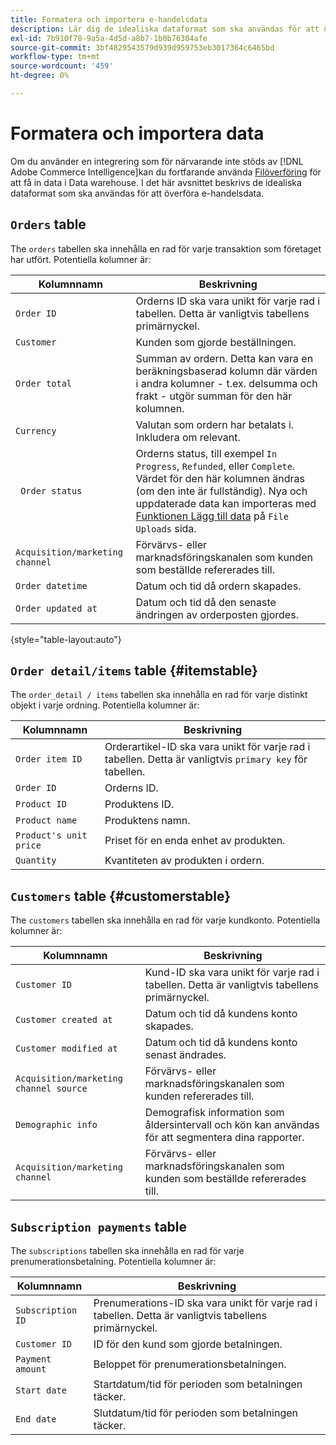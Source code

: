 ```yaml
---
title: Formatera och importera e-handelsdata
description: Lär dig de idealiska dataformat som ska användas för att överföra e-handelsdata.
exl-id: 7b910f78-9a5a-4d5d-a8b7-1b0b76304afe
source-git-commit: 3bf4829543579d939d959753eb3017364c6465bd
workflow-type: tm+mt
source-wordcount: '459'
ht-degree: 0%

---
```


# Formatera och importera data

Om du använder en integrering som för närvarande inte stöds av [!DNL Adobe Commerce Intelligence]kan du fortfarande använda [Filöverföring](using-file-uploader.md) för att få in data i Data warehouse. I det här avsnittet beskrivs de idealiska dataformat som ska användas för att överföra e-handelsdata.

## `Orders` table

The `orders` tabellen ska innehålla en rad för varje transaktion som företaget har utfört. Potentiella kolumner är:

| Kolumnnamn | Beskrivning |
|----|----|
| `Order ID` | Orderns ID ska vara unikt för varje rad i tabellen. Detta är vanligtvis tabellens primärnyckel. |
| `Customer` | Kunden som gjorde beställningen. |
| `Order total` | Summan av ordern. Detta kan vara en beräkningsbaserad kolumn där värden i andra kolumner - t.ex. delsumma och frakt - utgör summan för den här kolumnen. |
| `Currency` | Valutan som ordern har betalats i. Inkludera om relevant. |
| ` Order status` | Orderns status, till exempel `In Progress`, `Refunded`, eller `Complete`. Värdet för den här kolumnen ändras (om den inte är fullständig). Nya och uppdaterade data kan importeras med [Funktionen Lägg till data](../../../data-analyst/importing-data/connecting-data/using-file-uploader.md) på `File Uploads` sida. |
| `Acquisition/marketing channel` | Förvärvs- eller marknadsföringskanalen som kunden som beställde refererades till. |
| `Order datetime` | Datum och tid då ordern skapades. |
| `Order updated at` | Datum och tid då den senaste ändringen av orderposten gjordes. |

{style="table-layout:auto"}

## `Order detail/items` table {#itemstable}

The `order_detail / items` tabellen ska innehålla en rad för varje distinkt objekt i varje ordning. Potentiella kolumner är:

| Kolumnnamn | Beskrivning |
|----|----|
| `Order item ID` | Orderartikel-ID ska vara unikt för varje rad i tabellen. Detta är vanligtvis `primary key` för tabellen. |
| `Order ID` | Orderns ID. |
| `Product ID` | Produktens ID. |
| `Product name` | Produktens namn. |
| `Product's unit price` | Priset för en enda enhet av produkten. |
| `Quantity` | Kvantiteten av produkten i ordern. |

## `Customers` table {#customerstable}

The `customers` tabellen ska innehålla en rad för varje kundkonto. Potentiella kolumner är:

| Kolumnnamn | Beskrivning |
|----|----|
| `Customer ID` | Kund-ID ska vara unikt för varje rad i tabellen. Detta är vanligtvis tabellens primärnyckel. |
| `Customer created at` | Datum och tid då kundens konto skapades. |
| `Customer modified at` | Datum och tid då kundens konto senast ändrades. |
| `Acquisition/marketing channel source` | Förvärvs- eller marknadsföringskanalen som kunden refererades till. |
| `Demographic info` | Demografisk information som åldersintervall och kön kan användas för att segmentera dina rapporter. |
| `Acquisition/marketing channel` | Förvärvs- eller marknadsföringskanalen som kunden som beställde refererades till. |

## `Subscription payments` table

The `subscriptions` tabellen ska innehålla en rad för varje prenumerationsbetalning. Potentiella kolumner är:

| Kolumnnamn | Beskrivning |
|----|----|
| `Subscription ID` | Prenumerations-ID ska vara unikt för varje rad i tabellen. Detta är vanligtvis tabellens primärnyckel. |
| `Customer ID` | ID för den kund som gjorde betalningen. |
| `Payment amount` | Beloppet för prenumerationsbetalningen. |
| `Start date` | Startdatum/tid för perioden som betalningen täcker. |
| `End date` | Slutdatum/tid för perioden som betalningen täcker. |
